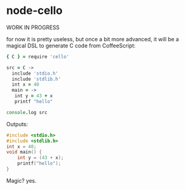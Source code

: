 node-cello
==========

WORK IN PROGRESS

for now it is pretty useless, but once a bit more advanced,
it will be a magical DSL to generate C code from CoffeeScript:

```coffeescript
{ C } = require 'cello'

src = C -> 
  include 'stdio.h'
  include 'stdlib.h'
  int x = 40
  main = ->
   int y = 43 + x
   printf "hello"

console.log src
```

Outputs: 

```C
#include <stdio.h>
#include <stdlib.h>
int x = 40;
void main() {
	int y = (43 + x);
	printf("hello");
}
```

Magic? yes. 

